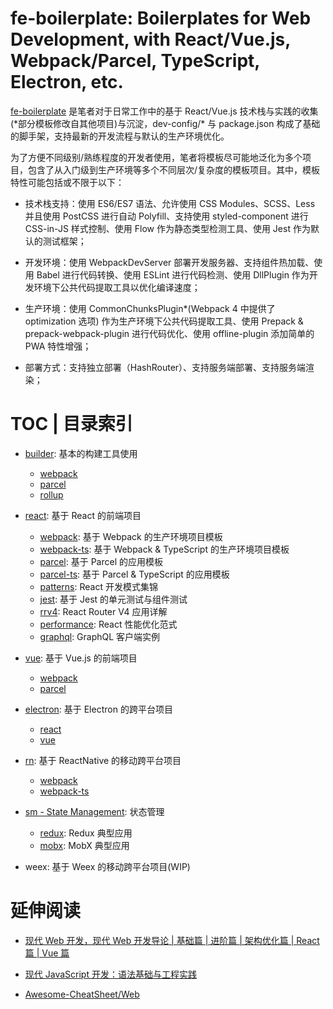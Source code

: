 # fe-boilerplate: Boilerplates for Web Development, with React/Vue.js, Webpack/Parcel, TypeScript, Electron, etc.

[fe-boilerplate](https://github.com/wxyyxc1992/fe-boilerplate) 是笔者对于日常工作中的基于 React/Vue.js 技术栈与实践的收集(\*部分模板修改自其他项目)与沉淀，dev-config/\* 与 package.json 构成了基础的脚手架，支持最新的开发流程与默认的生产环境优化。

为了方便不同级别/熟练程度的开发者使用，笔者将模板尽可能地泛化为多个项目，包含了从入门级到生产环境等多个不同层次/复杂度的模板项目。其中，模板特性可能包括或不限于以下：

* 技术栈支持：使用 ES6/ES7 语法、允许使用 CSS Modules、SCSS、Less 并且使用 PostCSS 进行自动 Polyfill、支持使用 styled-component 进行 CSS-in-JS 样式控制、使用 Flow 作为静态类型检测工具、使用 Jest 作为默认的测试框架；

* 开发环境：使用 WebpackDevServer 部署开发服务器、支持组件热加载、使用 Babel 进行代码转换、使用 ESLint 进行代码检测、使用 DllPlugin 作为开发环境下公共代码提取工具以优化编译速度；

* 生产环境：使用 CommonChunksPlugin\*(Webpack 4 中提供了 optimization 选项) 作为生产环境下公共代码提取工具、使用 Prepack & prepack-webpack-plugin 进行代码优化、使用 offline-plugin 添加简单的 PWA 特性增强；

* 部署方式：支持独立部署（HashRouter）、支持服务端部署、支持服务端渲染；

# TOC | 目录索引

* [builder](./builder): 基本的构建工具使用

  * [webpack](./builder/webpack)
  * [parcel](./builder/parcel)
  * [rollup](./builder/rollup)

* [react](./react): 基于 React 的前端项目

  * [webpack](./react/webpack): 基于 Webpack 的生产环境项目模板
  * [webpack-ts](./react/webpack-ts): 基于 Webpack & TypeScript 的生产环境项目模板
  * [parcel](./react/parcel): 基于 Parcel 的应用模板
  * [parcel-ts](./react/parcel-ts): 基于 Parcel & TypeScript 的应用模板
  * [patterns](./react/patterns): React 开发模式集锦
  * [jest](./react/jest): 基于 Jest 的单元测试与组件测试
  * [rrv4](./react/rrv4): React Router V4 应用详解
  * [performance](./react/performance): React 性能优化范式
  * [graphql](./react/graphql): GraphQL 客户端实例

* [vue](./vue): 基于 Vue.js 的前端项目

  * [webpack](./vue/webpack)
  * [parcel](./vue/parcel)

* [electron](./electron): 基于 Electron 的跨平台项目

  * [react](./electron/react)
  * [vue](./electron/vue)

* [rn](./rn): 基于 ReactNative 的移动跨平台项目

  * [webpack](./electron/webpack)
  * [webpack-ts](./electron/webpack-ts)

* [sm - State Management](./sm): 状态管理

  * [redux](./sm/redux): Redux 典型应用
  * [mobx](./sm/mobx): MobX 典型应用

* weex: 基于 Weex 的移动跨平台项目(WIP)

# 延伸阅读

* [现代 Web 开发，现代 Web 开发导论 | 基础篇 | 进阶篇 | 架构优化篇 | React 篇 | Vue 篇 ](https://github.com/wxyyxc1992/Web-Series)

* [现代 JavaScript 开发：语法基础与工程实践](https://github.com/wxyyxc1992/ProgrammingLanguage-Series/tree/master/JavaScript)

* [Awesome-CheatSheet/Web](https://github.com/wxyyxc1992/Awesome-CheatSheet)
